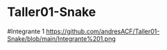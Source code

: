 # Taller01-Snake

#Integrante 1 https://github.com/andresACF/Taller01-Snake/blob/main/Integrante%201.png